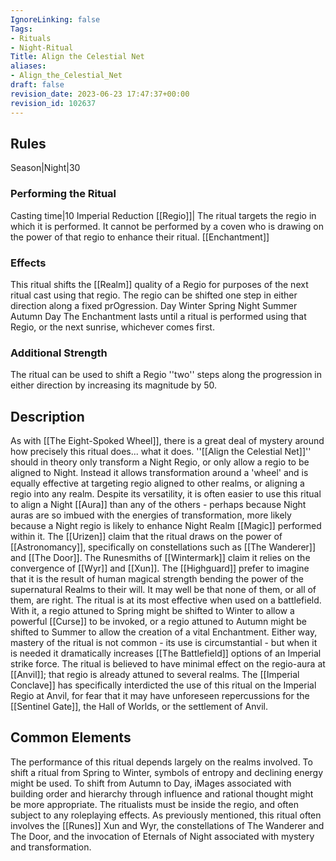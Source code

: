 ```yaml
---
IgnoreLinking: false
Tags:
- Rituals
- Night-Ritual
Title: Align the Celestial Net
aliases:
- Align_the_Celestial_Net
draft: false
revision_date: 2023-06-23 17:47:37+00:00
revision_id: 102637
---
```


## Rules
Season|Night|30
### Performing the Ritual
Casting time|10 Imperial Reduction
[[Regio]]| The ritual targets the regio in which it is performed. It cannot be performed by a coven who is drawing on the power of that regio to enhance their ritual.
[[Enchantment]]
### Effects
This ritual shifts the [[Realm]] quality of a Regio for purposes of the next ritual cast using that regio.
The regio can be shifted one step in either direction along a fixed prOgression.
Day  Winter  Spring  Night  Summer  Autumn  Day
The Enchantment lasts until a ritual is performed using that Regio, or the next sunrise, whichever comes first.
### Additional Strength
The ritual can be used to shift a Regio ''two'' steps along the progression in either direction by increasing its magnitude by 50.
## Description
As with [[The Eight-Spoked Wheel]], there is a great deal of mystery around how precisely this ritual does... what it does. ''[[Align the Celestial Net]]'' should in theory only transform a Night Regio, or only allow a regio to be aligned to Night. Instead it allows transformation around a 'wheel' and is equally effective at targeting regio aligned to other realms, or aligning a regio into any realm. Despite its versatility, it is often easier to use this ritual to align a Night [[Aura]] than any of the others - perhaps because Night auras are so imbued with the energies of transformation, more likely because a Night regio is likely to enhance Night Realm [[Magic]] performed within it.
The [[Urizen]] claim that the ritual draws on the power of [[Astronomancy]], specifically on constellations such as [[The Wanderer]] and [[The Door]]. The Runesmiths of [[Wintermark]] claim it relies on the convergence of [[Wyr]] and [[Xun]]. The [[Highguard]] prefer to imagine that it is the result of human magical strength bending the power of the supernatural Realms to their will. It may well be that none of them, or all of them, are right.
The ritual is at its most effective when used on a battlefield. With it, a regio attuned to Spring might be shifted to Winter to allow a powerful [[Curse]] to be invoked, or a regio attuned to Autumn might be shifted to Summer to allow the creation of a vital Enchantment. Either way, mastery of the ritual is not common - its use is circumstantial - but when it is needed it dramatically increases [[The Battlefield]] options of an Imperial strike force.
The ritual is believed to have minimal effect on the regio-aura at [[Anvil]]; that regio is already attuned to several realms. The [[Imperial Conclave]] has specifically interdicted the use of this ritual on the Imperial Regio at Anvil, for fear that it may have unforeseen repercussions for the [[Sentinel Gate]], the Hall of Worlds, or the settlement of Anvil.
## Common Elements
The performance of this ritual depends largely on the realms involved. To shift a ritual from Spring to Winter, symbols of entropy and declining energy might be used. To shift from Autumn to Day, iMages associated with building order and hierarchy through influence and rational thought might be more appropriate. The ritualists must be inside the regio, and often subject to any roleplaying effects.
As previously mentioned, this ritual often involves the [[Runes]] Xun and Wyr, the constellations of The Wanderer and The Door, and the invocation of Eternals of Night associated with mystery and transformation.
